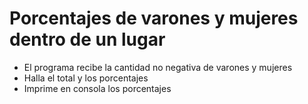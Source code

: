 # Porcentajes de varones y mujeres dentro de un lugar

- El programa recibe la cantidad no negativa de varones y mujeres
- Halla el total y los porcentajes
- Imprime en consola los porcentajes